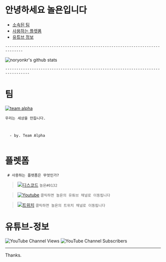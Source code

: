 # 안녕하세요 놀욘입니다
- [소속된 팀](#팀)
- [사용하는 플렛폼](#플렛폼)
- [유튜브 정보](#유튜브-정보)
<p>
 
  
  ```------------------------------------------------------------------------------```
  
  
![noryonkr's github stats](https://github-readme-stats.vercel.app/api?username=noryonkr&bg_color=ffa745,fe869f,ef7ac8,a083ed,43aeff&title_color=fff&text_color=fff&show_icons=true&count_private=true)

 
  
 ```---------------------------------------------------------------------------------```
  
  
# 팀

  
  [![team alpha](https://github.com/team-alpha-kr/img/blob/main/alpha%20discord%20join%20banner.png)](https://alphakr.xyz/discord)  


</p>
  <code>우리는 세상을 만듭니다.
  <p>
  - by. Team Alpha
  </code>
  
  
  
 
  
# 플렛폼
<code> # 사용하는 플렛폼은 무엇인가?</code>

 
> [![디스코드](https://cdn.discordapp.com/attachments/820186973624074240/844550071684038656/a1e33adc293864f0.png)](https://discord.com)
  ```놀욘#0132```
 <p>
   
   
> [![Youtube](https://cdn.discordapp.com/attachments/820186973624074240/844550922025828363/1.png)](https://www.youtube.com/channel/UCLlgK7SH1J-VQdWWPu3uaog)
  ```클릭하면 놀욘의 유튜브 채널로 이동됩니다```
<p>
  
  
> [![트위치](https://cdn.discordapp.com/attachments/832269426995888228/844907498078732288/6d99c38575d8968f.png)](https://twitch.tv/noryonkor)
  ```클릭하면 놀욘의 트위치 채널로 이동됩니다```

  # 유튜브-정보
![YouTube Channel Views](https://img.shields.io/youtube/channel/views/UCLlgK7SH1J-VQdWWPu3uaog?style=social)
  ![YouTube Channel Subscribers](https://img.shields.io/youtube/channel/subscribers/UCLlgK7SH1J-VQdWWPu3uaog?style=social)
 
  
  
---
  Thanks.
